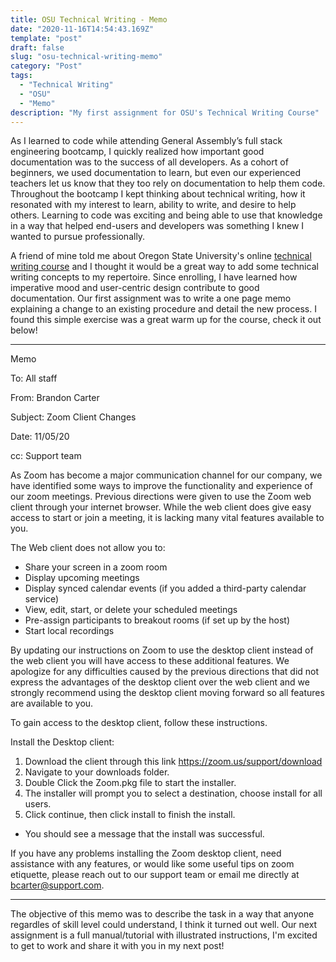 ```yaml
---
title: OSU Technical Writing - Memo
date: "2020-11-16T14:54:43.169Z"
template: "post"
draft: false
slug: "osu-technical-writing-memo"
category: "Post"
tags:
  - "Technical Writing"
  - "OSU"
  - "Memo"
description: "My first assignment for OSU's Technical Writing Course"
---
```


As I learned to code while attending General Assembly’s full stack engineering bootcamp, I quickly realized how important good documentation was to the success of all developers. As a cohort of beginners, we used documentation to learn, but even our experienced teachers let us know that they too rely on documentation to help them code. Throughout the bootcamp I kept thinking about technical writing, how it resonated with my interest to learn, ability to write, and desire to help others. Learning to code was exciting and being able to use that knowledge in a way that helped end-users and developers was something I knew I wanted to pursue professionally. 

A friend of mine told me about Oregon State University's online [technical writing course](https://workspace.oregonstate.edu/course/) and I thought it would be a great way to add some technical writing concepts to my repertoire. Since enrolling, I have learned how imperative mood and user-centric design contribute to good documentation. Our first assignment was to write a one page memo explaining a change to an existing procedure and detail the new process. I found this simple exercise was a great warm up for the course, check it out below!

---
Memo

To: All staff

From: Brandon Carter

Subject: Zoom Client Changes

Date: 11/05/20

cc: Support team



As Zoom has become a major communication channel for our company, we have identified some ways to  improve the functionality and experience of our zoom meetings. Previous directions were given to use the Zoom web client through your internet browser. While the web client does give easy access to start or join a meeting, it is lacking many vital features available to you.


The Web client does not allow you to:

* Share your screen in a zoom room
* Display upcoming meetings 	 
* Display synced calendar events (if you added a third-party calendar service)
* View, edit, start, or delete your scheduled meetings	 
* Pre-assign participants to breakout rooms (if set up by the host)
* Start local recordings

By updating our instructions on Zoom to use the desktop client instead of the web client you will have access to these additional features. We apologize for any difficulties caused by the previous directions that did not express the advantages of the desktop client over the web client and we strongly recommend using the desktop client moving forward so all features are available to you.

To gain access to the desktop client, follow these instructions.

Install the Desktop client:
1. Download the client through this link https://zoom.us/support/download
2. Navigate to your downloads folder.
3. Double Click the Zoom.pkg file to start the installer.
4. The installer will prompt you to select a destination, choose install for all users.
5. Click continue, then click install to finish the install.
* You should see a message that the install was successful.

If you have any problems installing the Zoom desktop client, need assistance with any features, or would like some useful tips on zoom etiquette, please reach out to our support team or email me directly at bcarter@support.com.

---

The objective of this memo was to describe the task in a way that anyone regardles of skill level could understand, I think it turned out well. Our next assignment is a full manual/tutorial with illustrated instructions, I'm excited to get to work and share it with you in my next post!
